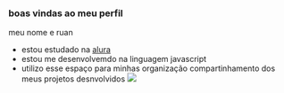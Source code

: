 ### boas vindas ao meu perfil

 meu nome e ruan

  - estou estudado na [alura](https:www.alura.com.br)
  - estou me desenvolvemdo na linguagem javascript
  - utilizo esse espaço para minhas organização compartinhamento dos meus projetos desnvolvidos
![](https://media1.tenor.com/m/DfQaBZTaR-QAAAAC/dokkan-battle-top.gif)

